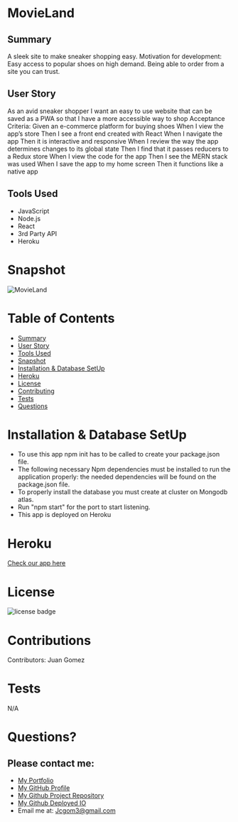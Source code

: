 # MovieLand

## Summary

A sleek site to make sneaker shopping easy.
Motivation for development:
Easy access to popular shoes on high demand.
Being able to order from a site you can trust.

## User Story

As an avid sneaker shopper I want an easy to use website that can be saved as a PWA so that I have a more accessible way to shop
Acceptance Criteria:
Given an e-commerce platform for buying shoes
When I view the app’s store
Then I see a front end created with React
When I navigate the app
Then it is interactive and responsive
When I review the way the app determines changes to its global state
Then I find that it passes reducers to a Redux store
When I view the code for the app
Then I see the MERN stack was used
When I save the app to my home screen
Then it functions like a native app

## Tools Used

- JavaScript
- Node.js
- React
- 3rd Party API
- Heroku

# Snapshot

![MovieLand](src/Images/MovieLand.png)

# Table of Contents

- [Summary](#Summary)
- [User Story](#User)
- [Tools Used](#Tools)
- [Snapshot](#Snapshot)
- [Installation & Database SetUp](#Installation)
- [Heroku](#Heroku)
- [License](#license)
- [Contributing](#contributing)
- [Tests](#tests)
- [Questions](#questions)

# Installation & Database SetUp

- To use this app npm init has to be called to create your package.json file.
- The following necessary Npm dependencies must be installed to run the application properly: the needed dependencies will be found on the package.json file.
- To properly install the database you must create at cluster on Mongodb atlas.
- Run "npm start" for the port to start listening.
- This app is deployed on Heroku

# Heroku

[Check our app here](https://624e29bcbd0e630964ecc644--elegant-cascaron-93da9b.netlify.app/)

# License

![license badge](https://img.shields.io/badge/license-MIT-brightgreen)

# Contributions

​Contributors: Juan Gomez

# Tests

N/A

# Questions?

## Please contact me:

- [My Portfolio](https://Juan-Carlos-Gomez.net)
- [My GitHub Profile](https://github.com/jcgom3)
- [My Github Project Repository](https://github.com/jcgom3/)
- [My Github Deployed IO]()
- Email me at: [Jcgom3@gmail.com](mailto:Jcgom3@gmail.com)
